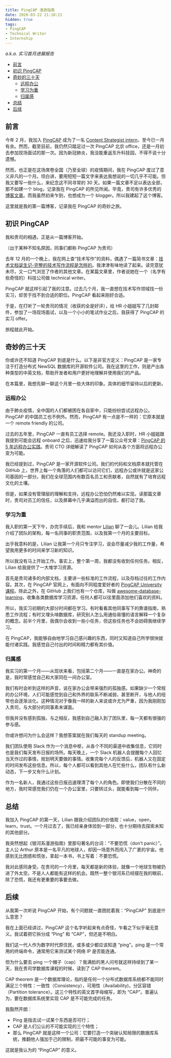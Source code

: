 ```yaml
---
title: PingCAP 漫游指南
date: 2020-03-22 21:10:21
hidden: true
tags:
- PingCAP
- Technical Writer
- Internship
---
```


*a.k.a. 实习首月进展报告*

<!-- more -->

<!-- TOC -->

- [前言](#前言)
- [初识 PingCAP](#初识-pingcap)
- [奇妙的三十天](#奇妙的三十天)
    - [远程办公](#远程办公)
    - [学习为重](#学习为重)
    - [归属感](#归属感)
- [总结](#总结)
- [后续](#后续)

<!-- /TOC -->

## 前言

今年 2 月，我加入 [PingCAP](https://pingcap.com/en/) 成为了一名 [Content Strategist intern](https://pingcap.com/about-cn/recruit/campus/content-strategist-intern/)，至今已一月有余。然而，截至目前，我仍然只踏足过一次 PingCAP 北京 office，还是一月初去参加现场面试的那一次。因为新冠肺炎，我没能重返东升科技园，不得不说十分遗憾。

然而，也正是在这场席卷全国（乃至全球）的疫情期间，我在 PingCAP 度过了意义非凡的一个月。坦白讲，要用短短一篇文字来表达我想说的一切几乎不可能。但我又要写一些什么，来纪念这不同寻常的 30 天。如果一篇文章不足以表达全部，那不如建一个 blog，记录我在 PingCAP 的所见所闻。毕竟，贵司有许多优秀的[博客文章](https://pingcap.com/blog-cn/)。而我虽然初来乍到，也想成为一个 blogger。所以我建起了这个博客。

这里就是我的第一篇博客，记录我在 PingCAP 的奇妙之旅。

## 初识 PingCAP

我和贵司的相遇，正是从一篇博客开始。

（出于某种不知名原因，同事们都称 PingCAP 为贵司）

去年 12 月的一个晚上，我在网上查“技术写作”的资料，偶遇了一篇简书文章：[技术文档诞生记-完整的技术写作流程是怎样的](https://www.jianshu.com/p/d4b99eb70534)。我津津有味地读了起来。读完意犹未尽，又一口气浏览了作者的其他文章。在某篇文章里，作者说她在一个（名字有些奇怪的）科技公司做 technical writer。

PingCAP 就这样引起了我的注意。过去几个月，我一直想在技术写作领域找一份实习，却苦于找不到合适的职位。PingCAP 看起来刚好合适。

于是，在打听了一轮贵司的情况（收获的全是好评），给 HR 小姐姐写了几封邮件，参加了一场现场面试，以及一个小小的笔试作业之后，我获得了 PingCAP 的实习 offer。

旅程就此开始。

## 奇妙的三十天

你或许还不知道 PingCAP 到底是什么。以下是非官方定义：PingCAP 是一家专注于打造分布式 NewSQL 数据库的开源软件公司。我在这里的工作，则是产出各种类型的中英文档，帮助开发者和用户更好地理解并使用我们的产品。

在本篇里，我想先聊一聊这个月里一些大体的印象。具体的细节留待以后的更新。

### 远程办公

由于肺炎疫情，全中国的人们都被困在各自家中，只能纷纷尝试远程办公。PingCAP 的中国员工也不例外。然而，PingCAP 有一点是不一样的：它原本就是一个 remote friendly 的公司。

过去的五年里，PingCAP 一直有员工选择 remote。我还没入职时，HR 小姐姐跟我提到可能会远程 onboard 之后，迅速给我分享了一篇公众号文章：[PingCAP 的 5 年远程办公实践](https://mp.weixin.qq.com/s?__biz=MzI3NDIxNTQyOQ==&mid=2247490762&idx=1&sn=7bbc0282e1557d1cd85516bfd8d85768&chksm=eb163ba0dc61b2b6afe0c18d851746753bd72abf7505b7cc254c71d1c64307e4955d530b5bc2&scene=126&sessionid=1581845304&key=833f3c48432793b292343522dd7c33db0b085dad4f787a378812851522138abdff46307d9bbcc10c5b5ef7f532705bed7deaff30fa883d8a0874b2ae7deb4706129b0d49e0c359a3c44d49effe734df5&ascene=1&uin=NzM3NDQxNjYw&devicetype=Windows+10&version=62080079&lang=zh_CN&exportkey=AYVUIxSJK4orgHnTdaYFT9E%3D&pass_ticket=EHjh5rFigRGqpzRPwQiBmWUNdsYpTeEkaLTCuKMFrmHTU9CtCNU90NKhg9VVZxym)。贵司 CTO 详细解读了 PingCAP 如何从各个方面将远程办公变为可能。

我已经提到过，PingCAP 是一家开源软件公司。我们的代码和文档原本就托管在 GitHub 上，世界上每一个角落的人们都可以访问它们，远程办公或许就是这家公司基因的一部分。我们在全球范围内有数百名员工和贡献者，自然就有了培育远程文化的土壤。

但是，如果没有管理层的理解和支持，远程办公恐怕仍然难以实现。读那篇文章时，贵司对员工的信任，以及屏幕中几乎满溢而出的自信，都打动了我。

### 学习为重

我入职的第一天下午，办完手续后，我和 mentor [Lilian](https://www.linkedin.com/in/lilian-lee-54305777/) 聊了一会儿。Lilian 给我介绍了团队的架构，每一名同事的职责范围，以及我第一个月的主要目标。

出乎我意料的是，Lilian 让我第一个月只专注学习，说会尽量减少我的工作量，希望我用更多的时间来学习新的知识。

所以我没有马上开始工作。事实上，整个第一周，我都没有收到任何任务。相反，Lilian 给我提供了一大堆学习资源。

首先是贵司诸多的内部文档，主要讲一些标准的工作流程，以及存档过往的工作内容。其次，在 PingCAP 官网上，有面向不同程度爱好者的 [PingCAP University 课程](https://university.pingcap.com/)。除此之外，在 GitHub 上我们也有一个仓库，叫做 [awesome-database-learning](https://github.com/pingcap/awesome-database-learning)，收集各类数据库学习资源，任何人都可以往里面添加他们喜欢的资料。

所以，我实习初期的大部分时间都在学习。有时看看其他同事写下的靠谱指南，熟悉工作流程；有时又埋头啃数据库，研究别人怎么用通俗易懂的语言解释一个复杂的概念。前半个月里，我偶尔会收到一些小任务，但这些任务也不会妨碍我继续学习。

在 PingCAP，我能够自由地学习自己感兴趣的东西，同时又知道自己所学很快就能付诸实践。我感觉自己付出的时间和精力都有其价值。

### 归属感

我实习的第一个月——从现状来看，包括第二个月——一直是在家办公。神奇的是，我时常感觉自己和大家同在一间办公室。

我们有时会听到这样的声音，说在家办公会带来强烈的孤独感。如果缺少一个常规的办公环境，人们可能感觉到自己和外界的联系不断减弱，甚至断开，与他人的纽带也会逐渐淡化。这种情况对于像我一样的新人来说或许尤为严重，因为我刚刚加入贵司，与大部分的同事素未谋面。

但我并没有感到孤独，与之相反，我感到自己融入到了团队里，每一天都有很强的参与感。

你或许想问为什么会这样？我想答案就在我们每天的 standup meeting。

我们团队使用 Slack 作为一个消息中枢，从各个不同的渠道中收集信息，它同时也是我们每天发布日报的场所。每天晚上，一个 Slack 机器人会提醒每个人回忆当天作过的事情，规划明天要做的事情。收集完每个人的反馈后，机器人又在固定的时间发布这些信息。所以，每个人都可以看到其他人在忙些什么，团队有什么新动态，下一步又有什么计划。

作为一名新人，我通过这些日报迅速理清了每个人的角色。即使我们分散在不同的地方，我时常感觉我们仍在一个办公室里，只要转过头，就能看到每一个同伴。

## 总结

我加入 PingCAP 的第一天，Lilian 跟我介绍团队的价值观：value，open，learn，trust。一个月过去了，我已经亲身体验到一部分，也十分期待去探索未知的其他部分。

我突然想起《银河系漫游指南》里那句著名的台词：“不要恐慌（don't panic）”。主人公 Arthur 原本是一名平凡的地球人，却因一场意外而闯入了广袤的宇宙。他感到无比困惑和慌张，拿起一本书，书上写着：不要恐慌。

我对此感同身受。在贵司的一个月里，每天都是新的体验，就像一个地球生物被扔进了外太空。不是人人都能有这样的机会。既然一整个银河系已经摆在我的眼前，除了恐慌，我还有更重要的事要去做。

## 后续

从我第一次听说 PingCAP 开始，有个问题就一直困扰着我：“PingCAP” 到底是什么意思？

我在上面已经讲过，PingCAP 这个名字听起来有点奇怪，乍看之下似乎毫无意义。我试着把它拆分成 “Ping” 和 “CAP”，但还是不明白。

我们这一代人作为数字时代原住民，或多或少都应该知道 “ping”。ping 是一个常用的终端命令，通常用它来测试某个网络 IP 是否能连通。

但为什么要去 ping 一个帽子（cap）？我满脸的黑人问号就这样持续到了某一天，我在贵司学数据库课程的时候，读到了 CAP theorem。

CAP theorem 是一个数据库理论，指的是任何一个分布式数据库系统都不能同时满足三个特性：一致性（Consistency），可用性（Availability)，分区容错（Partition tolerance）。这三个特性的英文首字母缩写，即为 “CAP”。普遍认为，要在数据库系统里实现 CAP 是不可能完成的任务。

我豁然开朗：

- Ping 是指去试一试某个东西是否可行；
- CAP 是人们公认的不可能实现的三个特性；
- 那么 PingCAP 就是这样一个公司：它要打造一个突破认知局限的数据库系统，推翻他人强加于己的限制，把最不可能的事变为可能。

这就是我认为的 “PingCAP” 的意义。
